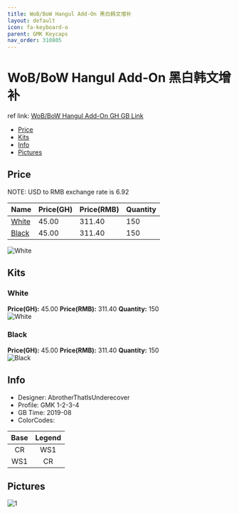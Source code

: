 ```yaml
---
title: WoB/BoW Hangul Add-On 黑白韩文增补
layout: default
icon: fa-keyboard-o
parent: GMK Keycaps
nav_order: 310805
---
```


# WoB/BoW Hangul Add-On 黑白韩文增补

ref link: [WoB/BoW Hangul Add-On GH GB Link](https://geekhack.org/index.php?topic=102183)

* [Price](#price)
* [Kits](#kits)
* [Info](#info)
* [Pictures](#pictures)


## Price  
NOTE: USD to RMB exchange rate is 6.92

| Name          | Price(GH)    |  Price(RMB) | Quantity |
| ------------- | ------------ |  ---------- | -------- |
|[White](#white)|45.00|311.40|150|
|[Black](#black)|45.00|311.40|150|

<img src="{{ 'assets/images/gmk-keycaps/wobbowhanguladd-on/progress.png' | relative_url }}" alt="White" class="image featured">

## Kits
### White
**Price(GH):** 45.00    **Price(RMB):** 311.40    **Quantity:** 150  
<img src="{{ 'assets/images/gmk-keycaps/wobbowhanguladd-on/kits_pics/white.jpg' | relative_url }}" alt="White" class="image featured">

### Black
**Price(GH):** 45.00    **Price(RMB):** 311.40    **Quantity:** 150  
<img src="{{ 'assets/images/gmk-keycaps/wobbowhanguladd-on/kits_pics/black.jpg' | relative_url }}" alt="Black" class="image featured">


## Info
* Designer: AbrotherThatIsUnderecover
* Profile: GMK 1-2-3-4
* GB Time: 2019-08
* ColorCodes:  


Base | Legend
:------:|:------:
CR|WS1
WS1|CR


## Pictures
<img src="{{ 'assets/images/gmk-keycaps/wobbowhanguladd-on/rendering_pics/1.jpg' | relative_url }}" alt="1" class="image featured">
